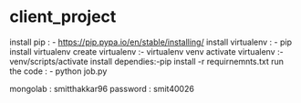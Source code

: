 # client_project
install pip : - https://pip.pypa.io/en/stable/installing/
install virtualenv : - pip install virtualenv
create virtualenv :- virtualenv venv
activate virtualenv :- venv/scripts/activate
install dependies:-pip install -r requirnemnts.txt
run the code : - python job.py

mongolab : smitthakkar96
password : smit40026
